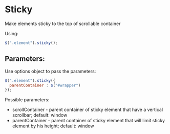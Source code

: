 # Sticky
Make elements sticky to the top of scrollable container


Using:
```js
$(".element").sticky();
```

## Parameters:
Use options object to pass the parameters:

```js
$(".element").sticky({
  parentContainer : $("#wrapper")
});
```

Possible parameters:
 - scrollContainer - parent container of sticky element that have a vertical scrollbar; default: window
 - parentContainer - parent container of sticky element that will limit sticky element by his height; default: window
